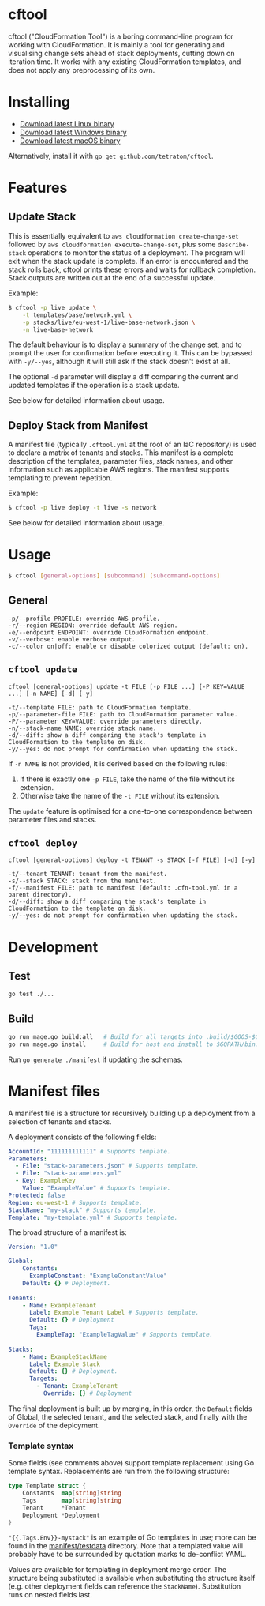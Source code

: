 cftool
===

cftool ("CloudFormation Tool") is a boring command-line program for working with CloudFormation. It is mainly a tool for generating and visualising change sets ahead of stack deployments, cutting down on iteration time. It works with any existing CloudFormation templates, and does not apply any preprocessing of its own. 

# Installing

- [Download latest Linux binary](https://github.com/tetratom/cftool/releases/latest/download/linux-amd64.zip)
- [Download latest Windows binary](https://github.com/tetratom/cftool/releases/latest/download/windows-amd64.zip)
- [Download latest macOS binary](https://github.com/tetratom/cftool/releases/latest/download/darwin-amd64.zip)

Alternatively, install it with `go get github.com/tetratom/cftool`.

# Features

## Update Stack

This is essentially equivalent to `aws cloudformation create-change-set` followed by `aws cloudformation execute-change-set`, plus some `describe-stack` operations to monitor the status of a deployment. The program will exit when the stack update is complete. If an error is encountered and the stack rolls back, cftool prints these errors and waits for rollback completion. Stack outputs are written out at the end of a successful update.

Example:

```sh
$ cftool -p live update \
    -t templates/base/network.yml \
    -p stacks/live/eu-west-1/live-base-network.json \
    -n live-base-network
```

The default behaviour is to display a summary of the change set, and to prompt the user for confirmation before executing it. This can be bypassed with `-y/--yes`, although it will still ask if the stack doesn't exist at all.

The optional `-d` parameter will display a diff comparing the current and updated templates if the operation is a stack update.

See below for detailed information about usage. 

## Deploy Stack from Manifest

A manifest file (typically `.cftool.yml` at the root of an IaC repository) is used to declare a matrix of tenants and stacks. This manifest is a complete description of the templates, parameter files, stack names, and other information such as applicable AWS regions. The manifest supports templating to prevent repetition.

Example:

```sh
$ cftool -p live deploy -t live -s network
```

See below for detailed information about usage.

# Usage

```sh
$ cftool [general-options] [subcommand] [subcommand-options]
```

## General

```
-p/--profile PROFILE: override AWS profile.
-r/--region REGION: override default AWS region.
-e/--endpoint ENDPOINT: override CloudFormation endpoint.
-v/--verbose: enable verbose output.
-c/--color on|off: enable or disable colorized output (default: on). 
```

## `cftool update`

```
cftool [general-options] update -t FILE [-p FILE ...] [-P KEY=VALUE ...] [-n NAME] [-d] [-y]

-t/--template FILE: path to CloudFormation template.
-p/--parameter-file FILE: path to CloudFormation parameter value.
-P/--parameter KEY=VALUE: override parameters directly.
-n/--stack-name NAME: override stack name.
-d/--diff: show a diff comparing the stack's template in CloudFormation to the template on disk. 
-y/--yes: do not prompt for confirmation when updating the stack.
```

If `-n NAME` is not provided, it is derived based on the following rules:

1. If there is exactly one `-p FILE`, take the name of the file without its extension.
2. Otherwise take the name of the `-t FILE` without its extension.

The `update` feature is optimised for a one-to-one correspondence between parameter files and stacks.  

## `cftool deploy`

```
cftool [general-options] deploy -t TENANT -s STACK [-f FILE] [-d] [-y]

-t/--tenant TENANT: tenant from the manifest.
-s/--stack STACK: stack from the manifest.
-f/--manifest FILE: path to manifest (default: .cfn-tool.yml in a parent directory).
-d/--diff: show a diff comparing the stack's template in CloudFormation to the template on disk. 
-y/--yes: do not prompt for confirmation when updating the stack.
```

# Development  

## Test

```sh
go test ./...
```

## Build

```sh
go run mage.go build:all   # Build for all targets into .build/$GOOS-$GOARCH.
go run mage.go install     # Build for host and install to $GOPATH/bin.
```

Run `go generate ./manifest` if updating the schemas.

# Manifest files

A manifest file is a structure for recursively building up a deployment from a selection of tenants and stacks.

A deployment consists of the following fields:

```yaml
AccountId: "111111111111" # Supports template.
Parameters:
  - File: "stack-parameters.json" # Supports template.
  - File: "stack-parameters.yml"
  - Key: ExampleKey
    Value: "ExampleValue" # Supports template.
Protected: false
Region: eu-west-1 # Supports template.
StackName: "my-stack" # Supports template.
Template: "my-template.yml" # Supports template.
```

The broad structure of a manifest is:

```yaml
Version: "1.0"

Global:
    Constants:
      ExampleConstant: "ExampleConstantValue"
    Default: {} # Deployment.
      
Tenants:
    - Name: ExampleTenant
      Label: Example Tenant Label # Supports template.
      Default: {} # Deployment
      Tags:
        ExampleTag: "ExampleTagValue" # Supports template.
        
Stacks:
    - Name: ExampleStackName
      Label: Example Stack
      Default: {} # Deployment.
      Targets:
        - Tenant: ExampleTenant
          Override: {} # Deployment
```

The final deployment is built up by merging, in this order, the `Default` fields of Global, the selected tenant, and the selected stack, and finally with the `Override` of the deployment.

### Template syntax

Some fields (see comments above) support template replacement using Go template syntax. Replacements are run from the following structure:

```go
type Template struct {
	Constants  map[string]string
	Tags       map[string]string
	Tenant     *Tenant
	Deployment *Deployment
}
```

`"{{.Tags.Env}}-mystack"` is an example of Go templates in use; more can be found in the [manifest/testdata](manifest/testdata) directory. Note that a templated value will probably have to be surrounded by quotation marks to de-conflict YAML.

Values are available for templating in deployment merge order. The structure being substituted is available when substituting the structure itself (e.g. other deployment fields can reference the `StackName`). Substitution runs on nested fields last.
